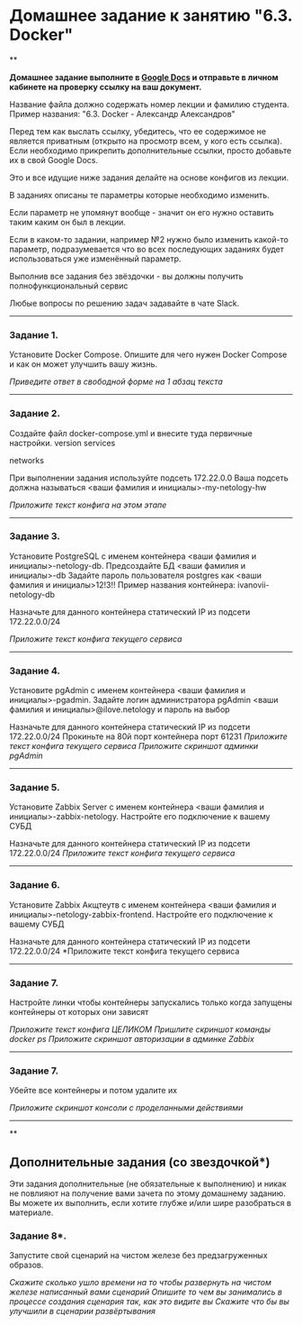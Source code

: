 # Домашнее задание к занятию "6.3. Docker"

**

**Домашнее задание выполните в [Google Docs](https://docs.google.com/) и отправьте в личном кабинете на проверку ссылку на ваш документ.** 

Название файла должно содержать номер лекции и фамилию студента. Пример названия: "6.3. Docker - Александр Александров"

Перед тем как выслать ссылку, убедитесь, что ее содержимое не является приватным (открыто на просмотр всем, у кого есть ссылка). Если необходимо прикрепить дополнительные ссылки, просто добавьте их в свой Google Docs.

Это и все идущие ниже задания делайте на основе конфигов из лекции. 

В заданиях описаны те параметры которые необходимо изменить. 

Если параметр не упомянут вообще - значит он его нужно оставить таким каким он был в лекции. 

Если в каком-то задании, например №2 нужно было изменить какой-то параметр, подразумевается что во всех последующих заданиях будет использоваться  уже изменённый параметр.

Выполнив все задания без звёздочки - вы должны получить полнофункциональный сервис

Любые вопросы по решению задач задавайте в чате Slack.

---

### Задание 1. 

Установите Docker Compose. Опишите для чего нужен Docker Compose и как он может улучшить вашу жизнь.

*Приведите ответ в свободной форме на 1 абзац текста*

---


### Задание 2. 

Создайте файл docker-compose.yml и внесите туда первичные настройки. 
version
services

networks

При выполнении задания используйте подсеть 172.22.0.0
Ваша подсеть должна называться <ваши фамилия и инициалы>-my-netology-hw

*Приложите текст конфига на этом этапе*

---

### Задание 3. 



Установите PostgreSQL с именем контейнера <ваши фамилия и инициалы>-netology-db. 
Предсоздайте БД <ваши фамилия и инициалы>-db
Задайте пароль пользователя postgres как <ваши фамилия и инициалы>12!3!!
Пример названия контейнера: ivanovii-netology-db

Назначьте для данного контейнера статический IP из подсети 172.22.0.0/24

*Приложите текст конфига текущего сервиса*

---

### Задание 4. 

Установите pgAdmin с именем контейнера <ваши фамилия и инициалы>-pgadmin. 
Задайте логин администратора pgAdmin <ваши фамилия и инициалы>@ilove.netology и пароль на выбор

Назначьте для данного контейнера статический IP из подсети 172.22.0.0/24
Прокиньте на 80й порт контейнера порт 61231
*Приложите текст конфига текущего сервиса*
*Приложите скриншот админки pgAdmin*

---

### Задание 5. 

Установите Zabbix Server с именем контейнера <ваши фамилия и инициалы>-zabbix-netology. 
Настройте его подключение к вашему СУБД

Назначьте для данного контейнера статический IP из подсети 172.22.0.0/24
*Приложите текст конфига текущего сервиса*


---

### Задание 6. 

Установите Zabbix Акщтеутв с именем контейнера <ваши фамилия и инициалы>-netology-zabbix-frontend. 
Настройте его подключение к вашему СУБД

Назначьте для данного контейнера статический IP из подсети 172.22.0.0/24
*Приложите текст конфига текущего сервиса

---

### Задание 7. 

Настройте линки чтобы контейнеры запускались только когда запущены контейнеры от которых они зависят

*Приложите текст конфига ЦЕЛИКОМ
Пришлите скриншот команды docker ps
Приложите скриншот авторизации в админке Zabbix*

---

### Задание 7. 

Убейте все контейнеры и потом удалите их

*Приложите скриншот консоли с проделанными действиями*

---



**

## Дополнительные задания (со звездочкой*)
Эти задания дополнительные (не обязательные к выполнению) и никак не повлияют на получение вами зачета по этому домашнему заданию. Вы можете их выполнить, если хотите глубже и/или шире разобраться в материале.

### Задание 8*. 

Запустите свой сценарий на чистом железе без предзагруженных образов.

*Скажите сколько ушло времени на то чтобы развернуть на чистом железе написанный вами сценарий
Опишите то чем вы занимались в процессе создания сценария так, как это видите вы
Скажите что бы вы улучшили в сценарии развёртывания*


